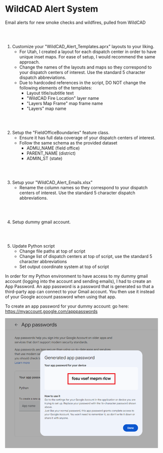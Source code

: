 # WildCAD Alert System
Email alerts for new smoke checks and wildfires, pulled from WildCAD

</br>
</br>

1. Customize your "WildCAD_Alert_Templates.aprx" layouts to your liking.
   - For Utah, I created a layout for each dispatch center in order to have unique inset maps. For ease of setup, I would recommend the same approach.
   - Change the names of the layouts and maps so they correspond to your dispatch centers of interest. Use the standard 5 character dispatch abbreviations.
   - Due to hardcoded references in the script, DO NOT change the following elements of the templates:
      - Layout title/subtitle text
      - "WildCAD Fire Location" layer name
      - "Layers Map Frame" map frame name
      - "Layers" map name       

</br>
</br>

2. Setup the "FieldOfficeBoundaries" feature class.   
   - Ensure it has full data coverage of your dispatch centers of interest.
   - Follow the same schema as the provided dataset
      - ADMU_NAME (field office)
      - PARENT_NAME (district)
      - ADMIN_ST (state)
   

</br>
</br>

3. Setup your "WildCAD_Alert_Emails.xlsx"
   - Rename the column names so they correspond to your dispatch centers of interest. Use the standard 5 character dispatch abbreviations.

</br>
</br>

4. Setup dummy gmail account.

</br>
</br>

5. Update Python script
   - Change file paths at top of script
   - Change list of dispatch centers at top of script, use the standard 5 character abbreviations
   - Set output coordinate system at top of script 



In order for my Python environment to have access to my dummy gmail account (logging into the account and sending emails), I had to create an App Password. An app password is a password that is generated so that a third-party app can connect to your Gmail account. You then use it instead of your Google account password when using that app.

To create an app password for your dummy account: go here: https://myaccount.google.com/apppasswords

![screenshot_GmailSetup_1.png](https://raw.githubusercontent.com/mpanunto/WildCAD_Alert_System/main/Docs/screenshot_GmailSetup_1.png)



